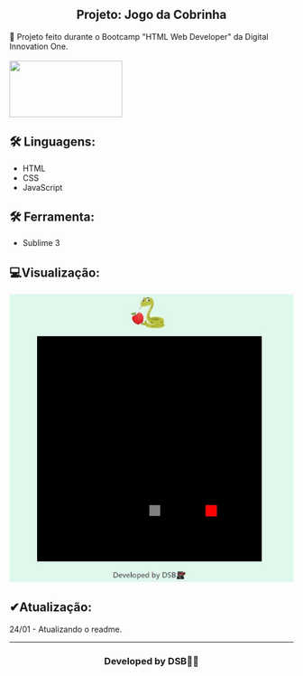 <h2 align="center">Projeto: Jogo da Cobrinha</h2
​    


## 🚀 Projeto feito durante o Bootcamp "HTML Web Developer" da Digital Innovation One.

<br />
<br />

<img align="center" src="https://media.giphy.com/media/jCodV34MoczjW/giphy.gif" width="200" height="100"/>

<br />


## 🛠 Linguagens:

* HTML
* CSS
* JavaScript



## 🛠 Ferramenta:

* Sublime 3



##  💻Visualização:


<img src="imgmain.jpg">





##  ✔Atualização:
24/01 - Atualizando o readme.



---

<h3><p align= center>Developed by <strong>DSB🐱‍👤</strong></p><h3>
